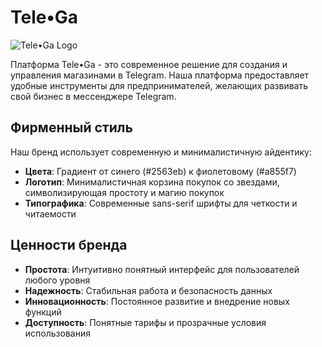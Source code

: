 # Tele•Ga

![Tele•Ga Logo](src/assets/images/logo.png)

Платформа Tele•Ga - это современное решение для создания и управления магазинами в Telegram. Наша платформа предоставляет удобные инструменты для предпринимателей, желающих развивать свой бизнес в мессенджере Telegram.

## Фирменный стиль

Наш бренд использует современную и минималистичную айдентику:

- **Цвета**: Градиент от синего (#2563eb) к фиолетовому (#a855f7)
- **Логотип**: Минималистичная корзина покупок со звездами, символизирующая простоту и магию покупок
- **Типографика**: Современные sans-serif шрифты для четкости и читаемости

## Ценности бренда

- **Простота**: Интуитивно понятный интерфейс для пользователей любого уровня
- **Надежность**: Стабильная работа и безопасность данных
- **Инновационность**: Постоянное развитие и внедрение новых функций
- **Доступность**: Понятные тарифы и прозрачные условия использования 